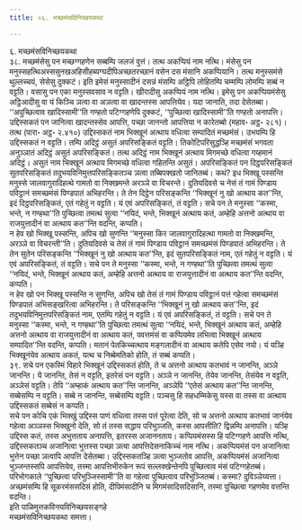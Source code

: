 ```yaml
---
title: ०६. मच्छमंसविनिच्छयकथा

---
```

६. मच्छमंसविनिच्छयकथा  
३८. मच्छमंसेसु पन मच्छग्गहणेन सब्बम्पि जलजं वुत्तं। तत्थ अकप्पियं नाम नत्थि। मंसेसु पन मनुस्सहत्थिअस्ससुनखअहिसीहब्यग्घदीपिअच्छतरच्छानं वसेन दस मंसानि अकप्पियानि। तत्थ मनुस्समंसे थुल्लच्चयं, सेसेसु दुक्कटं। इति इमेसं मनुस्सादीनं दसन्नं मंसम्पि अट्ठिपि लोहितम्पि चम्मम्पि लोमम्पि सब्बं न वट्टति। वसासु पन एका मनुस्सवसाव न वट्टति। खीरादीसु अकप्पियं नाम नत्थि। इमेसु पन अकप्पियमंसेसु अट्ठिआदीसु वा यं किञ्चि ञत्वा वा अञत्वा वा खादन्तस्स आपत्तियेव। यदा जानाति, तदा देसेतब्बा। ‘‘अपुच्छित्वाव खादिस्सामी’’ति गण्हतो पटिग्गहणेपि दुक्कटं, ‘‘पुच्छित्वा खादिस्सामी’’ति गण्हतो अनापत्ति। उद्दिस्सकतं पन जानित्वा खादन्तस्सेव आपत्ति, पच्छा जानन्तो आपत्तिया न कारेतब्बो (महाव॰ अट्ठ॰ २८१)।  
तत्थ (पारा॰ अट्ठ॰ २.४१०) उद्दिस्सकतं नाम भिक्खूनं अत्थाय वधित्वा सम्पादितं मच्छमंसं। उभयम्पि हि उद्दिस्सकतं न वट्टति। तम्पि अदिट्ठं असुतं अपरिसङ्कितं वट्टति। तिकोटिपरिसुद्धञ्हि मच्छमंसं भगवता अनुञ्ञातं अदिट्ठं असुतं अपरिसङ्कितं। तत्थ अदिट्ठं नाम भिक्खूनं अत्थाय मिगमच्छे वधित्वा गय्हमानं अदिट्ठं। असुतं नाम भिक्खूनं अत्थाय मिगमच्छे वधित्वा गहितन्ति असुतं। अपरिसङ्कितं पन दिट्ठपरिसङ्कितं सुतपरिसङ्कितं तदुभयविनिमुत्तपरिसङ्कितञ्च ञत्वा तब्बिपक्खतो जानितब्बं। कथं? इध भिक्खू पस्सन्ति मनुस्से जालवागुरादिहत्थे गामतो वा निक्खमन्ते अरञ्ञे वा विचरन्ते। दुतियदिवसे च नेसं तं गामं पिण्डाय पविट्ठानं समच्छमंसं पिण्डपातं अभिहरन्ति। ते तेन दिट्ठेन परिसङ्कन्ति ‘‘भिक्खूनं नु खो अत्थाय कत’’न्ति, इदं दिट्ठपरिसङ्कितं, एतं गहेतुं न वट्टति। यं एवं अपरिसङ्कितं, तं वट्टति। सचे पन ते मनुस्सा ‘‘कस्मा, भन्ते, न गण्हथा’’ति पुच्छित्वा तमत्थं सुत्वा ‘‘नयिदं, भन्ते, भिक्खूनं अत्थाय कतं, अम्हेहि अत्तनो अत्थाय वा राजयुत्तादीनं वा अत्थाय कत’’न्ति वदन्ति, कप्पति।  
न हेव खो भिक्खू पस्सन्ति, अपिच खो सुणन्ति ‘‘मनुस्सा किर जालवागुरादिहत्था गामतो वा निक्खमन्ति, अरञ्ञे वा विचरन्ती’’ति। दुतियदिवसे च तेसं तं गामं पिण्डाय पविट्ठानं समच्छमंसं पिण्डपातं अभिहरन्ति। ते तेन सुतेन परिसङ्कन्ति ‘‘भिक्खूनं नु खो अत्थाय कत’’न्ति, इदं सुतपरिसङ्कितं नाम, एतं गहेतुं न वट्टति। यं एवं अपरिसङ्कितं, तं वट्टति। सचे पन ते मनुस्सा ‘‘कस्मा, भन्ते, न गण्हथा’’ति पुच्छित्वा तमत्थं सुत्वा ‘‘नयिदं, भन्ते, भिक्खूनं अत्थाय कतं, अम्हेहि अत्तनो अत्थाय वा राजयुत्तादीनं वा अत्थाय कत’’न्ति वदन्ति, कप्पति।  
न हेव खो पन भिक्खू पस्सन्ति न सुणन्ति, अपिच खो तेसं तं गामं पिण्डाय पविट्ठानं पत्तं गहेत्वा समच्छमंसं पिण्डपातं अभिसङ्खरित्वा अभिहरन्ति। ते परिसङ्कन्ति ‘‘भिक्खूनं नु खो अत्थाय कत’’न्ति, इदं तदुभयविनिमुत्तपरिसङ्कितं नाम, एतम्पि गहेतुं न वट्टति। यं एवं अपरिसङ्कितं, तं वट्टति। सचे पन ते मनुस्सा ‘‘कस्मा, भन्ते, न गण्हथा’’ति पुच्छित्वा तमत्थं सुत्वा ‘‘नयिदं, भन्ते, भिक्खूनं अत्थाय कतं, अम्हेहि अत्तनो अत्थाय वा राजयुत्तादीनं वा अत्थाय कतं, पवत्तमंसं वा कप्पियमेव लभित्वा भिक्खूनं अत्थाय सम्पादित’’न्ति वदन्ति, कप्पति। मतानं पेतकिच्चत्थाय मङ्गलादीनं वा अत्थाय कतेपि एसेव नयो। यं यञ्हि भिक्खूनंयेव अत्थाय अकतं, यत्थ च निब्बेमतिको होति, तं सब्बं कप्पति।  
३९. सचे पन एकस्मिं विहारे भिक्खूनं उद्दिस्सकतं होति, ते च अत्तनो अत्थाय कतभावं न जानन्ति, अञ्ञे जानन्ति। ये जानन्ति, तेसं न वट्टति, इतरेसं पन वट्टति। अञ्ञे न जानन्ति, तेयेव जानन्ति, तेसंयेव न वट्टति, अञ्ञेसं वट्टति। तेपि ‘‘अम्हाकं अत्थाय कत’’न्ति जानन्ति, अञ्ञेपि ‘‘एतेसं अत्थाय कत’’न्ति जानन्ति, सब्बेसम्पि न वट्टति। सब्बे न जानन्ति, सब्बेसम्पि वट्टति। पञ्चसु हि सहधम्मिकेसु यस्स वा तस्स वा अत्थाय उद्दिस्सकतं सब्बेसं न कप्पति।  
सचे पन कोचि एकं भिक्खुं उद्दिस्स पाणं वधित्वा तस्स पत्तं पूरेत्वा देति, सो च अत्तनो अत्थाय कतभावं जानंयेव गहेत्वा अञ्ञस्स भिक्खुनो देति, सो तं तस्स सद्धाय परिभुञ्जति, कस्स आपत्तीति? द्विन्नम्पि अनापत्ति। यञ्हि उद्दिस्स कतं, तस्स अभुत्तताय अनापत्ति, इतरस्स अजाननताय। कप्पियमंसस्स हि पटिग्गहणे आपत्ति नत्थि, उद्दिस्सकतञ्च अजानित्वा भुत्तस्स पच्छा ञत्वा आपत्तिदेसनाकिच्चं नाम नत्थि। अकप्पियमंसं पन अजानित्वा भुत्तेन पच्छा ञत्वापि आपत्ति देसेतब्बा। उद्दिस्सकतञ्हि ञत्वा भुञ्जतोव आपत्ति, अकप्पियमंसं अजानित्वा भुञ्जन्तस्सपि आपत्तियेव, तस्मा आपत्तिभीरुकेन रूपं सल्लक्खेन्तेनपि पुच्छित्वाव मंसं पटिग्गहेतब्बं। परिभोगकाले ‘‘पुच्छित्वा परिभुञ्जिस्सामी’’ति वा गहेत्वा पुच्छित्वाव परिभुञ्जितब्बं। कस्मा? दुविञ्ञेय्यत्ता। अच्छमंसम्पि हि सूकरमंससदिसं होति, दीपिमंसादीनि च मिगमंसादिसदिसानि, तस्मा पुच्छित्वा गहणमेव वत्तन्ति वदन्ति।  
इति पाळिमुत्तकविनयविनिच्छयसङ्गहे  
मच्छमंसविनिच्छयकथा समत्ता।  